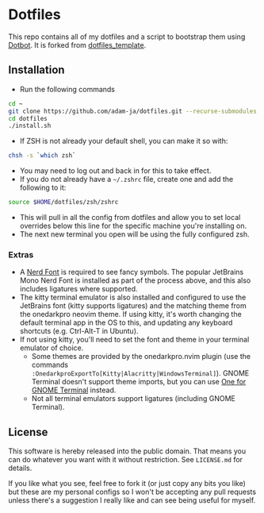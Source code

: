 # Dotfiles

This repo contains all of my dotfiles and a script to bootstrap them using [Dotbot][dotbot]. It is forked from [dotfiles_template][fork].

## Installation

- Run the following commands
```sh
cd ~
git clone https://github.com/adam-ja/dotfiles.git --recurse-submodules
cd dotfiles
./install.sh
```
- If ZSH is not already your default shell, you can make it so with:
```sh
chsh -s `which zsh`
```
- You may need to log out and back in for this to take effect.
- If you do not already have a `~/.zshrc` file, create one and add the following to it:
```sh
source $HOME/dotfiles/zsh/zshrc
```
- This will pull in all the config from dotfiles and allow you to set local overrides below this line for the specific machine you're installing on.
- The next new terminal you open will be using the fully configured zsh.

### Extras

- A [Nerd Font][nerdfonts] is required to see fancy symbols. The popular JetBrains Mono Nerd Font is installed as part of the process above, and this also includes ligatures where supported.
- The kitty terminal emulator is also installed and configured to use the JetBrains font (kitty supports ligatures) and the matching theme from the onedarkpro neovim theme. If using kitty, it's worth changing the default terminal app in the OS to this, and updating any keyboard shortcuts (e.g. Ctrl-Alt-T in Ubuntu).
- If not using kitty, you'll need to set the font and theme in your terminal emulator of choice.
    - Some themes are provided by the onedarkpro.nvim plugin (use the commands `:OnedarkproExportTo[Kitty|Alacritty|WindowsTerminal]`). GNOME Terminal doesn't support theme imports, but you can use [One for GNOME Terminal][one-gnome-terminal] instead.
    - Not all terminal emulators support ligatures (including GNOME Terminal).

## License

This software is hereby released into the public domain. That means you can do
whatever you want with it without restriction. See `LICENSE.md` for details.

If you like what you see, feel free to fork it (or just copy any bits you like) but these are my personal configs so I won't be accepting any pull requests unless there's a suggestion I really like and can see being useful for myself.

[dotbot]: https://github.com/anishathalye/dotbot
[fork]: https://github.com/anishathalye/dotfiles_template/fork
[nerdfonts]: https://github.com/ryanoasis/nerd-fonts
[one-gnome-terminal]: https://github.com/denysdovhan/one-gnome-terminal
